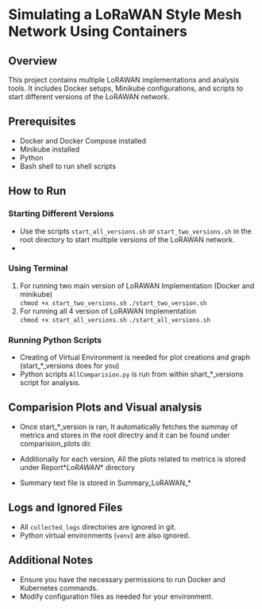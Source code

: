 # Simulating a LoRaWAN Style Mesh Network Using Containers

## Overview
This project contains multiple LoRAWAN implementations and analysis tools. It includes Docker setups, Minikube configurations, and scripts to start different versions of the LoRAWAN network.

## Prerequisites
- Docker and Docker Compose installed
- Minikube installed 
- Python
- Bash shell to run shell scripts

## How to Run

### Starting Different Versions
- Use the scripts `start_all_versions.sh` or `start_two_versions.sh` in the root directory to start multiple versions of the LoRAWAN network.
- 
### Using Terminal

1. For running two main version of LoRAWAN Implementation (Docker and minikube)<br>
`chmod +x start_two_versions.sh`
`./start_two_version.sh` <br>
2. For running all 4 version of LoRAWAN Implementation <br>
`chmod +x start_all_versions.sh`
`./start_all_versions.sh`

### Running Python Scripts
- Creating of Virtual Environment is needed for plot creations and graph (start_*_versions does for you)<br>
- Python scripts `AllComparision.py` is run from within shart_*_versions script for analysis.

## Comparision Plots and Visual analysis
- Once start_*_version is ran, It automatically fetches the summay of metrics and stores in the root directry and it can be found under comparision_plots dir.

- Additionally for each version, All the plots related to metrics is stored under Report*_LoRAWAN_* directory
- Summary text file is stored in Summary_LoRAWAN_*

##

## Logs and Ignored Files
- All `collected_logs` directories are ignored in git.
- Python virtual environments (`venv`) are also ignored.

## Additional Notes
- Ensure you have the necessary permissions to run Docker and Kubernetes commands.
- Modify configuration files as needed for your environment.
